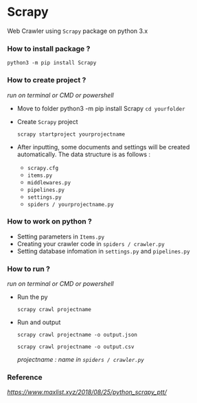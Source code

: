 # Scrapy
  Web Crawler using `Scrapy` package on python 3.x

### How to install package ?
    python3 -m pip install Scrapy

### How to create project ?
_run on terminal or CMD or powershell_
- Move to folder
    python3 -m pip install Scrapy
   `cd yourfolder`
- Create `Scrapy` project

  `scrapy startproject yourprojectname`
- After inputting, some documents and settings will be created automatically. The data structure is as follows :

  * `scrapy.cfg`
  * `items.py`
  * `middlewares.py`
  * `pipelines.py`
  * `settings.py`
  * `spiders / yourprojectname.py`

### How to work on python ?
- Setting parameters in `Items.py`
- Creating your crawler code in `spiders / crawler.py`
- Setting database infomation in `settings.py` and `pipelines.py`

### How to run ?
_run on terminal or CMD or powershell_

- Run the py

  `scrapy crawl projectname`
- Run and output

  `scrapy crawl projectname -o output.json` 
  
  `scrapy crawl projectname -o output.csv`

  _projectname : name in `spiders / crawler.py`_

### Reference
_https://www.maxlist.xyz/2018/08/25/python_scrapy_ptt/_
